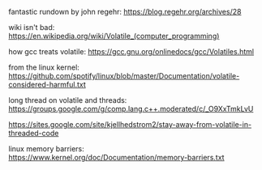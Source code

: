 fantastic rundown by john regehr:
https://blog.regehr.org/archives/28


wiki isn't bad:
https://en.wikipedia.org/wiki/Volatile_(computer_programming)

how gcc treats volatile:
https://gcc.gnu.org/onlinedocs/gcc/Volatiles.html

from the linux kernel:
https://github.com/spotify/linux/blob/master/Documentation/volatile-considered-harmful.txt


long thread on volatile and threads:
https://groups.google.com/g/comp.lang.c++.moderated/c/_O9XxTmkLvU

https://sites.google.com/site/kjellhedstrom2/stay-away-from-volatile-in-threaded-code


linux memory barriers:
https://www.kernel.org/doc/Documentation/memory-barriers.txt
